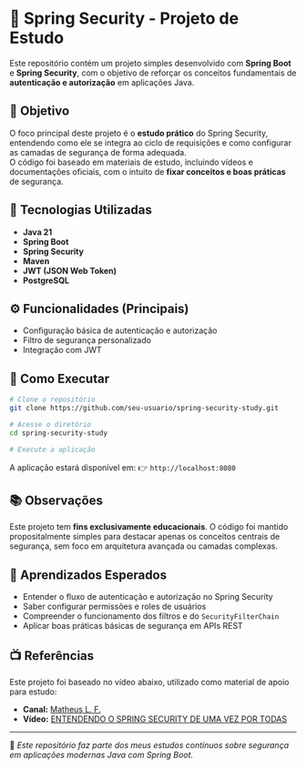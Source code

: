 # 🔐 Spring Security - Projeto de Estudo

Este repositório contém um projeto simples desenvolvido com **Spring Boot** e **Spring Security**, com o objetivo de reforçar os conceitos fundamentais de **autenticação e autorização** em aplicações Java.

## 🎯 Objetivo

O foco principal deste projeto é o **estudo prático** do Spring Security, entendendo como ele se integra ao ciclo de requisições e como configurar as camadas de segurança de forma adequada.  
O código foi baseado em materiais de estudo, incluindo vídeos e documentações oficiais, com o intuito de **fixar conceitos e boas práticas** de segurança.

## 🧩 Tecnologias Utilizadas

- **Java 21**
- **Spring Boot**
- **Spring Security**
- **Maven**
- **JWT (JSON Web Token)**
- **PostgreSQL**

## ⚙️ Funcionalidades (Principais)

- Configuração básica de autenticação e autorização
- Filtro de segurança personalizado
- Integração com JWT

## 🚀 Como Executar

```bash
# Clone o repositório
git clone https://github.com/seu-usuario/spring-security-study.git

# Acesse o diretório
cd spring-security-study

# Execute a aplicação
````

A aplicação estará disponível em:
👉 `http://localhost:8080`

## 📚 Observações

Este projeto tem **fins exclusivamente educacionais**.
O código foi mantido propositalmente simples para destacar apenas os conceitos centrais de segurança, sem foco em arquitetura avançada ou camadas complexas.

## 🧠 Aprendizados Esperados

* Entender o fluxo de autenticação e autorização no Spring Security
* Saber configurar permissões e roles de usuários
* Compreender o funcionamento dos filtros e do `SecurityFilterChain`
* Aplicar boas práticas básicas de segurança em APIs REST

## 📺 Referências

Este projeto foi baseado no vídeo abaixo, utilizado como material de apoio para estudo:

* **Canal:** [Matheus L. F.](https://www.youtube.com/@matheuslf)
* **Vídeo:** [ENTENDENDO O SPRING SECURITY DE UMA VEZ POR TODAS](https://youtu.be/4HTn-RGjVPc?si=EqA8WMIma9VI75NQ)

---

📘 *Este repositório faz parte dos meus estudos contínuos sobre segurança em aplicações modernas Java com Spring Boot.*
